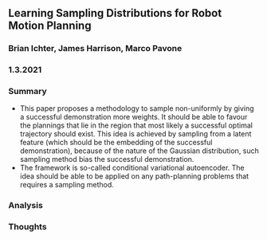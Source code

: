 #

## Learning Sampling Distributions for Robot Motion Planning

### Brian Ichter, James Harrison, Marco Pavone

### 1.3.2021

### Summary

- This paper proposes a methodology to sample non-uniformly by giving a successful demonstration more weights. It should be able to favour the plannings that lie in the region that most likely a successful optimal trajectory should exist. This idea is achieved by sampling from a latent feature (which should be the embedding of the successful demonstration), because of the nature of the Gaussian distribution, such sampling method bias the successful demonstration. 
- The framework is so-called conditional variational autoencoder. The idea should be able to be applied on any path-planning problems that requires a sampling method.

### Analysis



### Thoughts

